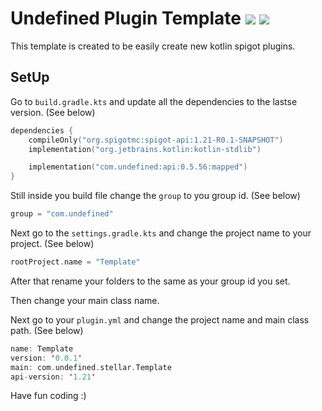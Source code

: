 # **Undefined Plugin Template** ![](https://repo.undefinedcreation.com/api/badge/latest/repo/com/redmagic/UndefinedAPI/) [![](https://dcbadge.limes.pink/api/server/https://discord.gg/NtWa9e3vv3?style=flat)](https://discord.gg/NtWa9e3vv3)

This template is created to be easily create new kotlin spigot plugins.

## **SetUp**

Go to `build.gradle.kts` and update all the dependencies to the lastse version. (See below)

```kotlin
dependencies {
    compileOnly("org.spigotmc:spigot-api:1.21-R0.1-SNAPSHOT")
    implementation("org.jetbrains.kotlin:kotlin-stdlib")

    implementation("com.undefined:api:0.5.56:mapped")
}
```

Still inside you build file change the `group` to you group id. (See below)

```kotlin
group = "com.undefined"
```

Next go to the `settings.gradle.kts` and change the project name to your project. (See below) 

```kotlin
rootProject.name = "Template"
```

After that rename your folders to the same as your group id you set.

Then change your main class name.

Next go to your `plugin.yml` and change the project name and main class path. (See below)

```kotlin
name: Template
version: '0.0.1'
main: com.undefined.stellar.Template
api-version: '1.21'
```

Have fun coding :)